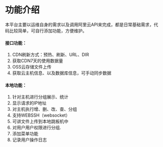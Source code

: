 # 功能介绍
本平台主要以运维自身的需求以及调用阿里云API来完成，都是日常基础需求，代码比较简单，可自行添加功能，方便维护。
#### 接口功能：
1. CDN刷新方式：预热、刷新、URL、DIR
2. 获取CDN7天的使用数据量
3. OSS云存储文件上传
4. 获取云主机信息、以及数据库信息，可手动同步数据
#### 本地功能：
1. 针对主机进行分组展示、统计
2. 显示请求的IP地址
3. 对主机执行增、删、改、查、分组
4. 支持WEBSSH（websocket）
5. 可讲文件上传到本地跳板机中
6. 对用户用户权限进行分组.
7. 添加菜单功能
8. 记录用户操作日志
